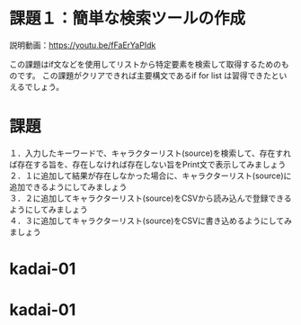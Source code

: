 # 課題１：簡単な検索ツールの作成

説明動画：https://youtu.be/fFaErYaPIdk

この課題はif文などを使用してリストから特定要素を検索して取得するためのものです。
この課題がクリアできれば主要構文であるif for list は習得できたといえるでしょう。


# 課題
１．入力したキーワードで、キャラクターリスト(source)を検索して、存在すれば存在する旨を、存在しなければ存在しない旨をPrint文で表示してみましょう<br>
２．１に追加して結果が存在しなかった場合に、キャラクターリスト(source)に追加できるようにしてみましょう<br>
３．２に追加してキャラクターリスト(source)をCSVから読み込んで登録できるようにしてみましょう<br>
４．３に追加してキャラクターリスト(source)をCSVに書き込めるようにしてみましょう
# kadai-01
# kadai-01
